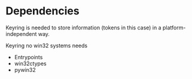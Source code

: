 Dependencies
============

Keyring is needed to store information (tokens in this case) in a
platform-independent way.

Keyring no win32 systems needs
- Entrypoints
- win32ctypes
- pywin32
